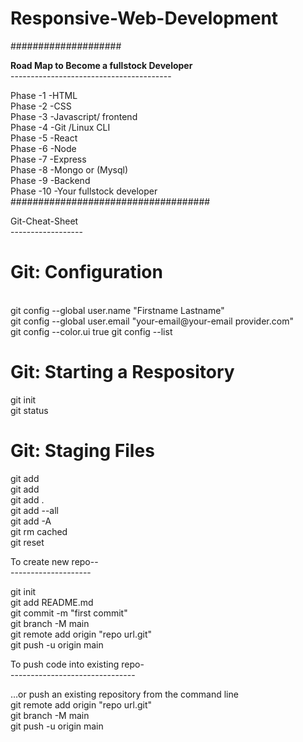# Responsive-Web-Development </br>
#################### </br>

<b>Road Map to Become a fullstock Developer</b> </br>
---------------------------------------- </br>

Phase -1  -HTML </br>
Phase -2  -CSS </br>
Phase -3  -Javascript/ frontend </br>
Phase -4  -Git /Linux CLI </br>
Phase -5  -React </br>
Phase -6  -Node </br>
Phase -7  -Express </br>
Phase -8  -Mongo or (Mysql) </br>
Phase -9  -Backend </br>
Phase -10 -Your fullstock  developer </br>
#################################### </br>

Git-Cheat-Sheet </br>
------------------ </br>

<h1>Git: Configuration</h1> </br>
git config --global user.name "Firstname Lastname" </br>
git config --global user.email "your-email@your-email provider.com" </br>
git config --color.ui true </b>
git config --list </br>


<h1>Git: Starting a Respository</h1>
git init </br>
git status </br>

<h1>Git: Staging Files </h1>
git add <file-name> </br>
git add <file-name> <another-file-name> <yet-another-file-name> </br>
git add . </br>
git add --all </br>
git add -A </br>
git rm cached <file-name> </br>
git reset <file-name>

To create new repo-- </br>
-------------------- </br>

git init </br>
git add README.md </br>
git commit -m "first commit" </br>
git branch -M main </br>
git remote add origin "repo url.git" </br>
git push -u origin main </br>

To push code into existing repo- </br>
------------------------------- </br>

…or push an existing repository from the command line </br>
git remote add origin "repo url.git" </br>
git branch -M main </br>
git push -u origin main </br>
